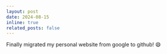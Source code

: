 ```yaml
---
layout: post
date: 2024-08-15
inline: true
related_posts: false
---
```


Finally migrated my personal website from google to github! :smile:
